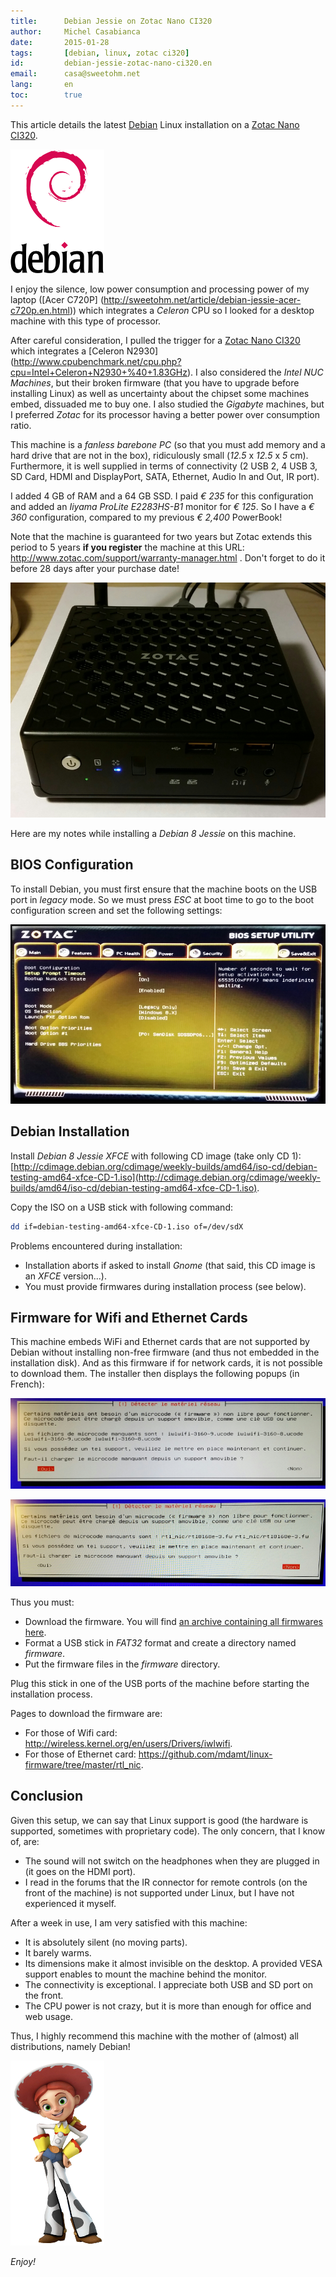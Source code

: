 ```yaml
---
title:      Debian Jessie on Zotac Nano CI320
author:     Michel Casabianca
date:       2015-01-28
tags:       [debian, linux, zotac ci320]
id:         debian-jessie-zotac-nano-ci320.en
email:      casa@sweetohm.net
lang:       en
toc:        true
---
```


This article details the latest [Debian](http://debian.org) Linux installation on a [Zotac Nano CI320](http://www.zotac.com/products/mini-pcs/zbox-c-series/product/zbox-c-series/detail/zbox-ci320-nano.html).

<!--more-->

![](debian-jessie-zotac-nano-ci320-logo.png)

I enjoy the silence, low power consumption and processing power of my laptop ([Acer C720P] (http://sweetohm.net/article/debian-jessie-acer-c720p.en.html)) which integrates a *Celeron* CPU so I looked for a desktop machine with this type of processor.

After careful consideration, I pulled the trigger for a [Zotac Nano CI320](http://www.zotac.com/products/mini-pcs/zbox-c-series/product/zbox-c-series/detail/zbox-ci320-nano.html) which integrates a [Celeron N2930] (http://www.cpubenchmark.net/cpu.php?cpu=Intel+Celeron+N2930+%40+1.83GHz). I also considered the *Intel NUC Machines*, but their broken firmware (that you have to upgrade before installing Linux) as well as uncertainty about the chipset some machines embed, dissuaded me to buy one. I also studied the *Gigabyte* machines, but I preferred *Zotac* for its processor having a better power over consumption ratio.

This machine is a *fanless* *barebone PC* (so that you must add memory and a hard drive that are not in the box), ridiculously small (*12.5* x *12.5* x *5* cm). Furthermore, it is well supplied in terms of connectivity (2 USB 2, 4 USB 3, SD Card, HDMI and DisplayPort, SATA, Ethernet, Audio In and Out, IR port).

I added 4 GB of RAM and a 64 GB SSD. I paid *€ 235* for this configuration and added an *Iiyama ProLite E2283HS-B1* monitor for *€ 125*. So I have a *€ 360* configuration, compared to my previous *€ 2,400* PowerBook!

Note that the machine is guaranteed for two years but Zotac extends this period to 5 years **if you register** the machine at this URL: <http://www.zotac.com/support/warranty-manager.html> . Don't forget to do it before 28 days after your purchase date!

![](debian-jessie-zotac-nano-ci320-machine.png)

Here are my notes while installing a *Debian 8 Jessie* on this machine.

BIOS Configuration
------------------

To install Debian, you must first ensure that the machine boots on the USB port in *legacy* mode. So we must press *ESC* at boot time to go to the boot configuration screen and set the following settings:

![](debian-jessie-zotac-nano-ci320-boot.png)

Debian Installation
-------------------

Install *Debian 8 Jessie XFCE* with following CD image (take only CD 1):[http://cdimage.debian.org/cdimage/weekly-builds/amd64/iso-cd/debian-testing-amd64-xfce-CD-1.iso](http://cdimage.debian.org/cdimage/weekly-builds/amd64/iso-cd/debian-testing-amd64-xfce-CD-1.iso).

Copy the ISO on a USB stick with following command:

```sh
dd if=debian-testing-amd64-xfce-CD-1.iso of=/dev/sdX
```

Problems encountered during installation:

- Installation aborts if asked to install *Gnome* (that said, this CD image is an *XFCE* version...).
- You must provide firmwares during installation process (see below).

Firmware for Wifi and Ethernet Cards
------------------------------------

This machine embeds WiFi and Ethernet cards that are not supported by Debian without installing non-free firmware (and thus not embedded in the installation disk). And as this firmware if for network cards, it is not possible to download them. The installer then displays the following popups (in French):

![](debian-jessie-zotac-nano-ci320-microcode-1.png)

![](debian-jessie-zotac-nano-ci320-microcode-2.png)

Thus you must:

- Download the firmware. You will find [an archive containing all firmwares here](http://sweetohm.net/arc/debian-jessie-zotac-nano-ci320-firmware.tar.gz).
- Format a USB stick in *FAT32* format and create a directory named *firmware*.
- Put the firmware files in the *firmware* directory.

Plug this stick in one of the USB ports of the machine before starting the installation process.

Pages to download the firmware are:

- For those of Wifi card: <http://wireless.kernel.org/en/users/Drivers/iwlwifi>.
- For those of Ethernet card: <https://github.com/mdamt/linux-firmware/tree/master/rtl_nic>.

Conclusion
----------

Given this setup, we can say that Linux support is good (the hardware is supported, sometimes with proprietary code). The only concern, that I know of, are:

- The sound will not switch on the headphones when they are plugged in (it goes on the HDMI port).
- I read in the forums that the IR connector for remote controls (on the front of the machine) is not supported under Linux, but I have not experienced it myself.

After a week in use, I am very satisfied with this machine:

- It is absolutely silent (no moving parts).
- It barely warms.
- Its dimensions make it almost invisible on the desktop. A provided VESA support enables to mount the machine behind the monitor.
- The connectivity is exceptional. I appreciate both USB and SD port on the front.
- The CPU power is not crazy, but it is more than enough for office and web usage.

Thus, I highly recommend this machine with the mother of (almost) all distributions, namely Debian!

![](debian-jessie-zotac-nano-ci320-jessie.png)

*Enjoy!*
